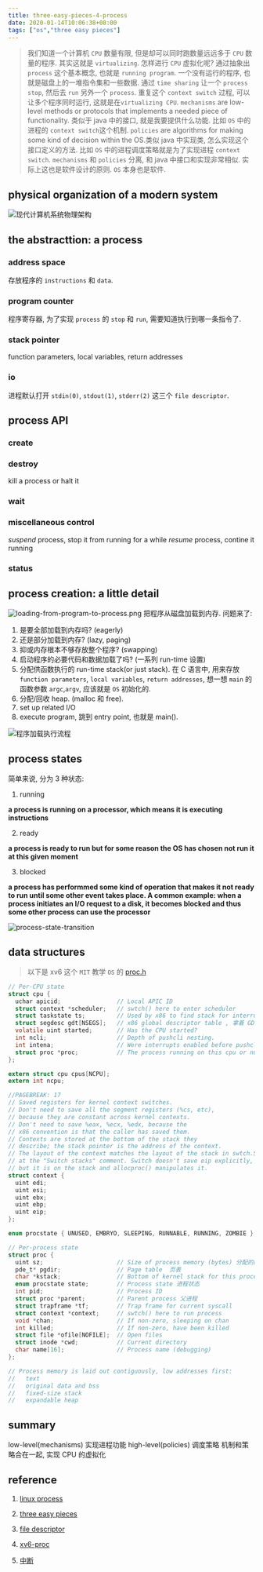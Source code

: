 ```yaml
---
title: three-easy-pieces-4-process
date: 2020-01-14T10:06:38+08:00
tags: ["os","three easy pieces"]
---
```

> 我们知道一个计算机 `CPU` 数量有限, 但是却可以同时跑数量远远多于 `CPU` 数量的程序. 其实这就是 `virtualizing`. 怎样进行 `CPU` 虚拟化呢? 通过抽象出 `process` 这个基本概念, 也就是 `running program`. 一个没有运行的程序, 也就是磁盘上的一堆指令集和一些数据. 通过 `time sharing` 让一个 `process stop`, 然后去 `run` 另外一个 `process`. 重复这个 `context switch` 过程, 可以让多个程序同时运行, 这就是在`virtualizing CPU`.
> `mechanisms` are low-level methods or protocols that implements a needed piece of functionality. 类似于 java 中的接口, 就是我要提供什么功能. 比如 `OS` 中的进程的 `context switch`这个机制.
>`policies` are algorithms for making some kind of decision within the OS.类似 java 中实现类, 怎么实现这个接口定义的方法. 比如 `OS` 中的进程调度策略就是为了实现进程 `context switch`.
> `mechanisms` 和 `policies` 分离, 和 java 中接口和实现非常相似. 实际上这也是软件设计的原则. `OS` 本身也是软件.

## physical organization of a modern system

![现代计算机系统物理架构](https://github.com/stardustman/pictures/raw/main/img/physical-organization-of-a-modern-system.png)

## the abstracttion: a process

### address space

存放程序的 `instructions` 和 `data`.

### program counter

程序寄存器, 为了实现 `process` 的 `stop` 和 `run`, 需要知道执行到哪一条指令了.

### stack pointer

function parameters, local variables, return addresses

### io

进程默认打开 `stdin(0)`, `stdout(1)`, `stderr(2)` 这三个 `file descriptor`.

## process API

### create

### destroy

kill a process or halt it

### wait

### miscellaneous control

*suspend* process, stop it from running for a while
*resume* process, contine it running

### status

## process creation: a little detail

![loading-from-program-to-process.png](https://github.com/stardustman/pictures/raw/main/img/loading-from-program-to-process.png)
把程序从磁盘加载到内存. 问题来了:

1. 是要全部加载到内存吗? (eagerly)
2. 还是部分加载到内存? (lazy, paging)
3. 抑或内存根本不够存放整个程序? (swapping)
4. 启动程序的必要代码和数据加载了吗? (一系列 run-time 设置)
5. 分配供函数执行的 run-time stack(or just stack). 在 C 语言中, 用来存放 `function parameters`, `local variables`, `return addresses`, 想一想 `main` 的函数参数 `argc`,`argv`, 应该就是 `OS` 初始化的.
6. 分配/回收 heap. (malloc 和 free).
7. set up related I/O
8. execute program, 跳到 entry point, 也就是 main().

![程序加载执行流程](https://github.com/stardustman/pictures/raw/main/img/load-process.svg)

## process states

简单来说, 分为 3 种状态:

1. running

**a process is running on a processor, which means it is executing instructions**

2. ready

**a process is ready to run but for some reason the OS has chosen not run it at this given moment**

3. blocked

**a process has performmed some kind of operation that makes it not ready to run until some other event takes place. A common example: when a process initiates an I/O request to a disk, it becomes blocked and thus some other process can use the processor**

![process-state-transition](https://github.com/stardustman/pictures/raw/main/img/process-state-transition.png)

## data structures

> 以下是 xv6 这个 `MIT` 教学 `OS` 的 [proc.h](https://github.com/stardustman/xv6-public/blob/master/proc.h)

```c
// Per-CPU state
struct cpu {
  uchar apicid;                // Local APIC ID 
  struct context *scheduler;   // swtch() here to enter scheduler
  struct taskstate ts;         // Used by x86 to find stack for interrupt
  struct segdesc gdt[NSEGS];   // x86 global descriptor table , 拿着 GDT 使用内存
  volatile uint started;       // Has the CPU started?
  int ncli;                    // Depth of pushcli nesting.
  int intena;                  // Were interrupts enabled before pushcli?
  struct proc *proc;           // The process running on this cpu or null
};

extern struct cpu cpus[NCPU];
extern int ncpu;

//PAGEBREAK: 17
// Saved registers for kernel context switches.
// Don't need to save all the segment registers (%cs, etc),
// because they are constant across kernel contexts.
// Don't need to save %eax, %ecx, %edx, because the
// x86 convention is that the caller has saved them.
// Contexts are stored at the bottom of the stack they
// describe; the stack pointer is the address of the context.
// The layout of the context matches the layout of the stack in swtch.S
// at the "Switch stacks" comment. Switch doesn't save eip explicitly,
// but it is on the stack and allocproc() manipulates it.
struct context {
  uint edi;
  uint esi;
  uint ebx;
  uint ebp;
  uint eip;
};

enum procstate { UNUSED, EMBRYO, SLEEPING, RUNNABLE, RUNNING, ZOMBIE };

// Per-process state
struct proc {
  uint sz;                     // Size of process memory (bytes) 分配的内存大小
  pde_t* pgdir;                // Page table  页表
  char *kstack;                // Bottom of kernel stack for this process
  enum procstate state;        // Process state 进程状态
  int pid;                     // Process ID
  struct proc *parent;         // Parent process 父进程
  struct trapframe *tf;        // Trap frame for current syscall
  struct context *context;     // swtch() here to run process
  void *chan;                  // If non-zero, sleeping on chan
  int killed;                  // If non-zero, have been killed
  struct file *ofile[NOFILE];  // Open files
  struct inode *cwd;           // Current directory
  char name[16];               // Process name (debugging)
};

// Process memory is laid out contiguously, low addresses first:
//   text
//   original data and bss
//   fixed-size stack
//   expandable heap
```

## summary

low-level(mechanisms) 实现进程功能
high-level(policies)  调度策略
机制和策略合在一起, 实现 CPU 的虚拟化

## reference

1. [linux process](https://mp.weixin.qq.com/s/USb5e2Zoc0LRgRShRpTYfg)

2. [three easy pieces](http://pages.cs.wisc.edu/~remzi/OSTEP/Homework/homework.html)

3. [file descriptor](https://www.computerhope.com/jargon/f/file-descriptor.htm)

4. [xv6-proc](https://github.com/stardustman/xv6-public/blob/master/proc.h)

5. [中断](https://zhuanlan.zhihu.com/p/26464793)
